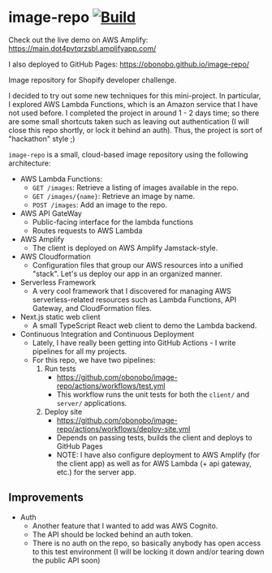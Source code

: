 # image-repo [![Build](https://github.com/obonobo/image-repo/actions/workflows/test.yml/badge.svg)](https://github.com/obonobo/image-repo/actions/workflows/test.yml)

Check out the live demo on AWS Amplify:
<https://main.dot4pvtqrzsbl.amplifyapp.com/>

I also deployed to GitHub Pages:
<https://obonobo.github.io/image-repo/>

Image repository for Shopify developer challenge.

I decided to try out some new techniques for this mini-project. In particular, I
explored AWS Lambda Functions, which is an Amazon service that I have not used
before. I completed the project in around 1 - 2 days time; so there are some
small shortcuts taken such as leaving out authentication (I will close this repo
shortly, or lock it behind an auth). Thus, the project is sort of "hackathon"
style ;)

`image-repo` is a small, cloud-based image repository using the following
architecture:

- AWS Lambda Functions:
  - `GET /images`: Retrieve a listing of images available in the repo.
  - `GET /images/{name}`: Retrieve an image by name.
  - `POST /images`: Add an image to the repo.
- AWS API GateWay
  - Public-facing interface for the lambda functions
  - Routes requests to AWS Lambda
- AWS Amplify
  - The client is deployed on AWS Amplify Jamstack-style.
- AWS Cloudformation
  - Configuration files that group our AWS resources into a unified "stack".
    Let's us deploy our app in an organized manner.
- Serverless Framework
  - A very cool framework that I discovered for managing AWS serverless-related
    resources such as Lambda Functions, API Gateway, and CloudFormation files.
- Next.js static web client
  - A small TypeScript React web client to demo the Lambda backend.
- Continuous Integration and Continuous Deployment
  - Lately, I have really been getting into GitHub Actions - I write pipelines
    for all my projects.
  - For this repo, we have two pipelines:
    1. Run tests
       - <https://github.com/obonobo/image-repo/actions/workflows/test.yml>
       - This workflow runs the unit tests for both the `client/` and `server/`
         applications.
    2. Deploy site
       - <https://github.com/obonobo/image-repo/actions/workflows/deploy-site.yml>
       - Depends on passing tests, builds the client and deploys to GitHub Pages
       - NOTE: I have also configure deployment to AWS Amplify (for the client
         app) as well as for AWS Lambda (+ api gateway, etc.) for the server app.

## Improvements

- Auth
  - Another feature that I wanted to add was AWS Cognito.
  - The API should be locked behind an auth token.
  - There is no auth on the repo, so basically anybody has open access to this
    test environment (I will be locking it down and/or tearing down the public
    API soon)
